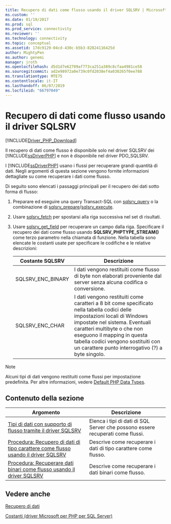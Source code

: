 ```yaml
---
title: Recupero di dati come flusso usando il driver SQLSRV | Microsoft Docs
ms.custom: ''
ms.date: 01/19/2017
ms.prod: sql
ms.prod_service: connectivity
ms.reviewer: ''
ms.technology: connectivity
ms.topic: conceptual
ms.assetid: 17dc9129-04cd-430c-b5b3-82824116425d
author: MightyPen
ms.author: genemi
manager: jroth
ms.openlocfilehash: d5d1d7e62709af773ca251a389c8cfaa4981ce58
ms.sourcegitcommit: ad2e98972a0e739c0fd2038ef4a030265f0ee788
ms.translationtype: MTE75
ms.contentlocale: it-IT
ms.lasthandoff: 06/07/2019
ms.locfileid: "66797049"
---
```

# <a name="retrieving-data-as-a-stream-using-the-sqlsrv-driver"></a>Recupero di dati come flusso usando il driver SQLSRV
[!INCLUDE[Driver_PHP_Download](../../includes/driver_php_download.md)]

Il recupero di dati come flusso è disponibile solo nel driver SQLSRV dei [!INCLUDE[ssDriverPHP](../../includes/ssdriverphp_md.md)] e non è disponibile nel driver PDO_SQLSRV.  
  
I [!INCLUDE[ssDriverPHP](../../includes/ssdriverphp_md.md)] usano i flussi per recuperare grandi quantità di dati. Negli argomenti di questa sezione vengono fornite informazioni dettagliate su come recuperare i dati come flusso.  
  
Di seguito sono elencati i passaggi principali per il recupero dei dati sotto forma di flusso:  
  
1.  Preparare ed eseguire una query Transact-SQL con [sqlsrv_query](../../connect/php/sqlsrv-query.md) o la combinazione di [sqlsrv_prepare](../../connect/php/sqlsrv-prepare.md)/[sqlsrv_execute](../../connect/php/sqlsrv-execute.md).  
  
2.  Usare [sqlsrv_fetch](../../connect/php/sqlsrv-fetch.md) per spostarsi alla riga successiva nel set di risultati.  
  
3.  Usare [sqlsrv_get_field](../../connect/php/sqlsrv-get-field.md) per recuperare un campo dalla riga. Specificare il recupero dei dati come flusso usando **SQLSRV_PHPTYPE_STREAM(<encoding>)** come terzo parametro nella chiamata di funzione. Nella tabella sono elencate le costanti usate per specificare le codifiche e le relative descrizioni:  
  
    |Costante SQLSRV|Descrizione|  
    |-------------------|---------------|  
    |SQLSRV_ENC_BINARY|I dati vengono restituiti come flusso di byte non elaborati proveniente dal server senza alcuna codifica o conversione.|  
    |SQLSRV_ENC_CHAR|I dati vengono restituiti come caratteri a 8 bit come specificato nella tabella codici delle impostazioni locali di Windows impostate nel sistema. Eventuali caratteri multibyte o che non eseguono il mapping in questa tabella codici vengono sostituiti con un carattere punto interrogativo (?) a byte singolo.|  
  
> [!NOTE]  
> Alcuni tipi di dati vengono restituiti come flussi per impostazione predefinita. Per altre informazioni, vedere [Default PHP Data Types](../../connect/php/default-php-data-types.md).  
  
## <a name="in-this-section"></a>Contenuto della sezione  
  
|Argomento|Descrizione|  
|---------|---------------|  
|[Tipi di dati con supporto di flusso tramite il driver SQLSRV](../../connect/php/data-types-with-stream-support-using-the-sqlsrv-driver.md)|Elenca i tipi di dati di SQL Server che possono essere recuperati come flussi.|  
|[Procedura: Recupero di dati di tipo carattere come flusso usando il driver SQLSRV](../../connect/php/how-to-retrieve-character-data-as-a-stream-using-the-sqlsrv-driver.md)|Descrive come recuperare i dati di tipo carattere come flusso.|  
|[Procedura: Recuperare dati binari come flusso usando il driver SQLSRV](../../connect/php/how-to-retrieve-binary-data-as-a-stream-using-the-sqlsrv-driver.md)|Descrive come recuperare i dati binari come flusso.|  
  
## <a name="see-also"></a>Vedere anche  
[Recupero di dati](../../connect/php/retrieving-data.md)

[Costanti &#40;driver Microsoft per PHP per SQL Server&#41;](../../connect/php/constants-microsoft-drivers-for-php-for-sql-server.md)  
  

